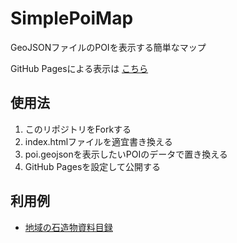 # SimplePoiMap
GeoJSONファイルのPOIを表示する簡単なマップ

GitHub Pagesによる表示は [こちら](https://midoriit.github.io/SimplePoiMap/)

## 使用法

1. このリポジトリをForkする
2. index.htmlファイルを適宜書き換える
3. poi.geojsonを表示したいPOIのデータで置き換える
4. GitHub Pagesを設定して公開する

## 利用例

* [地域の石造物資料目録](https://midoriit.github.io/booklist/)
